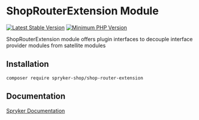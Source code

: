 # ShopRouterExtension Module
[![Latest Stable Version](https://poser.pugx.org/spryker-shop/shop-router-extension/v/stable.svg)](https://packagist.org/packages/spryker-shop/shop-router-extension)
[![Minimum PHP Version](https://img.shields.io/badge/php-%3E%3D%208.3-8892BF.svg)](https://php.net/)

ShopRouterExtension module offers plugin interfaces to decouple interface provider modules from satellite modules

## Installation

```
composer require spryker-shop/shop-router-extension
```

## Documentation

[Spryker Documentation](https://docs.spryker.com)
